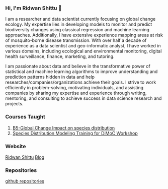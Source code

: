### Hi, I'm Ridwan Shittu 👋
I am a researcher and data scientist currently focusing on global change ecology. My expertise lies in developing models to monitor and predict biodiversity changes using classical regression and machine learning approaches. Additionally, I have extensive experience mapping areas at risk of mosquito-borne disease transmission. With over half a decade of experience as a data scientist and geo-informatic analyst, I have worked in various domains, including ecological and environmental monitoring, digital health surveillance, finance, marketing, and tutoring. 

I am passionate about data and believe in the transformative power of statistical and machine learning algorithms to improve understanding and prediction patterns hidden in data and help researches/companies/organizations achieve their goals.
I strive to work efficiently in problem-solving, motivating individuals, and assisting companies by sharing my expertise and experience through writing, mentoring, and consulting to achieve success in data science research and projects.

### Courses Taught
1. [B5-Global Change Impact on species distribution](https://github.com/ridwanshittu/B5_Global_Change_SDM)
2. [Species Distribution Modeling Training for DiMoC Workshop](https://github.com/ridwanshittu/SDM-DiMoC-Workshop1)

### Website
[Ridwan Shittu](https://www.ridwanshittu.com/)
[Blog](https://https://www.ridwanshittu.com/blog.php)
   
### Repositories 
[github repositories](https://github.com/ridwanshittu?tab=repositories)







<!--
**ridwanshittu/ridwanshittu** is a ✨ _special_ ✨ repository because its `README.md` (this file) appears on your GitHub profile.

Here are some ideas to get you started:

- 🔭 
- 🌱 I’m currently learning ...
- 👯 I’m looking to collaborate on ...
- 🤔 I’m looking for help with ...
- 💬 Ask me about ...
- 📫 How to reach me: ...
- 😄 Pronouns: ...
- ⚡ Fun fact: ...
-->

